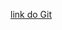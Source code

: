 [link do Git](https://github.com/diegohat/grafos-e-redes-de-transmissao/blob/main/transmissao.ipynb)